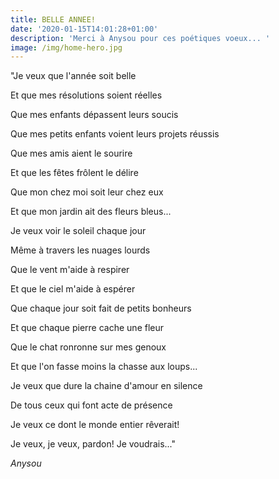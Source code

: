 ```yaml
---
title: BELLE ANNEE!
date: '2020-01-15T14:01:28+01:00'
description: 'Merci à Anysou pour ces poétiques voeux... '
image: /img/home-hero.jpg
---
```

"Je veux que l'année soit belle

Et que mes résolutions soient réelles

Que mes enfants dépassent leurs soucis

Que mes petits enfants voient leurs projets réussis

Que mes amis aient le sourire

Et que les fêtes frôlent le délire

Que mon chez moi soit leur chez eux

Et que mon jardin ait des fleurs bleus...

Je veux voir le soleil chaque jour

Même à travers les nuages lourds

Que le vent m'aide à respirer

Et que le ciel m'aide à espérer

Que chaque jour soit fait de petits bonheurs

Et que chaque pierre cache une fleur

Que le chat ronronne sur mes genoux

Et que l'on fasse moins la chasse aux loups...

Je veux que dure la chaine d'amour en silence

De tous ceux qui font acte de présence

Je veux ce dont le monde entier rêverait!

Je veux, je veux, pardon! Je voudrais..."

_Anysou_
